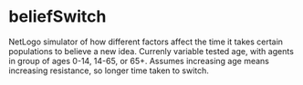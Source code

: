 # beliefSwitch

NetLogo simulator of how different factors affect the time it takes certain populations to believe a new idea. Currenly variable tested age, with agents in group of ages 0-14, 14-65, or 65+. Assumes increasing age means increasing resistance, so longer time taken to switch.
